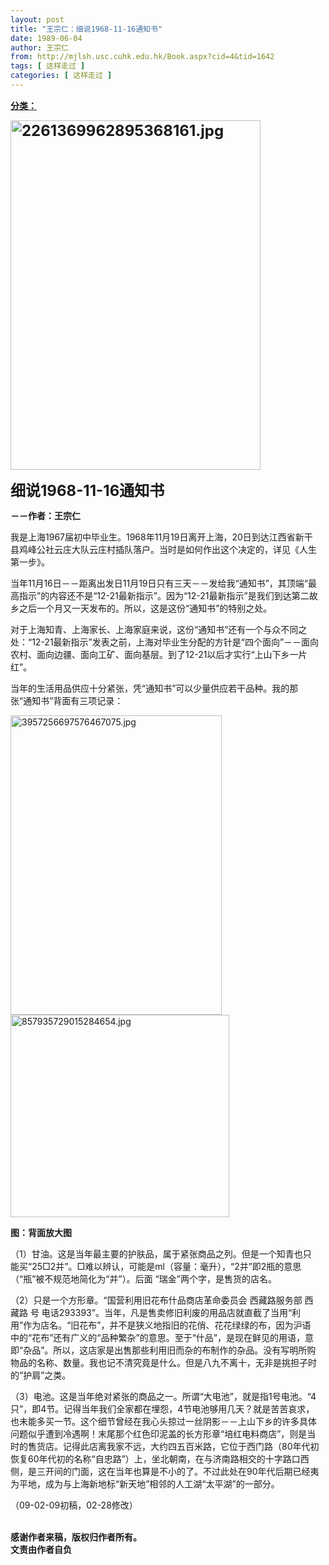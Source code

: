 ```yaml
---
layout: post
title: "王宗仁：细说1968-11-16通知书"
date: 1989-06-04
author: 王宗仁
from: http://mjlsh.usc.cuhk.edu.hk/Book.aspx?cid=4&tid=1642
tags: [ 这样走过 ]
categories: [ 这样走过 ]
---
```


<div style="margin: 15px 10px 10px 0px;">
 <div>
  <span id="ctl00_ContentPlaceHolder1_chapter1_SubjectLabel" style="font-weight:bold;text-decoration:underline;">
   分类：
  </span>
 </div>
 <p>
  <strong>
   <font size="5">
    <img align="top" alt="2261369962895368161.jpg" border="0" height="559" src="http://mjlsh.usc.cuhk.edu.hk/medias/contents/1642/2261369962895368161.jpg" width="400"/>
   </font>
  </strong>
 </p>
 <p>
  <strong>
   <font size="5">
    细说1968-11-16通知书
   </font>
  </strong>
 </p>
 <p>
  <strong>
   －－作者：王宗仁
  </strong>
 </p>
 <p>
  我是上海1967届初中毕业生。1968年11月19日离开上海，20日到达江西省新干县鸡峰公社云庄大队云庄村插队落户。当时是如何作出这个决定的，详见《人生第一步》。
 </p>
 <p>
  当年11月16日－－距离出发日11月19日只有三天－－发给我“通知书”，其顶端“最高指示”的内容还不是“12-21最新指示”。因为“12-21最新指示”是我们到达第二故乡之后一个月又一天发布的。所以，这是这份“通知书”的特别之处。
 </p>
 <p>
  对于上海知青、上海家长、上海家庭来说，这份“通知书”还有一个与众不同之处：“12-21最新指示”发表之前，上海对毕业生分配的方针是“四个面向”－－面向农村、面向边疆、面向工矿、面向基层。到了12-21以后才实行“上山下乡一片红”。
 </p>
 <p>
  当年的生活用品供应十分紧张，凭“通知书”可以少量供应若干品种。我的那张“通知书”背面有三项记录：
 </p>
 <p>
  <img align="top" alt="3957256697576467075.jpg" border="0" height="479" src="http://mjlsh.usc.cuhk.edu.hk/medias/contents/1642/3957256697576467075.jpg" width="338"/>
  <img align="top" alt="857935729015284654.jpg" border="0" height="324" src="http://mjlsh.usc.cuhk.edu.hk/medias/contents/1642/857935729015284654.jpg" width="350"/>
 </p>
 <p>
  <strong>
   图：背面放大图
  </strong>
 </p>
 <p>
  （1）甘油。这是当年最主要的护肤品，属于紧张商品之列。但是一个知青也只能买“25□2并”。□难以辨认，可能是ml（容量：毫升），“2并”即2瓶的意思（“瓶”被不规范地简化为“并”）。后面 “瑞金”两个字，是售货的店名。
 </p>
 <p>
  （2）只是一个方形章。“国营利用旧花布什品商店革命委员会 西藏路服务部 西藏路 号 电话293393”。当年，凡是售卖修旧利废的用品店就直截了当用“利用”作为店名。“旧花布”，并不是狭义地指旧的花俏、花花绿绿的布，因为沪语中的“花布”还有广义的“品种繁杂”的意思。至于“什品”，是现在鲜见的用语，意即“杂品”。所以，这店家是出售那些利用旧而杂的布制作的杂品。没有写明所购物品的名称、数量。我也记不清究竟是什么。但是八九不离十，无非是挑担子时的“护肩”之类。
 </p>
 <p>
  （3）电池。这是当年绝对紧张的商品之一。所谓“大电池”，就是指1号电池。“4只”，即4节。记得当年我们全家都在埋怨，4节电池够用几天？就是苦苦哀求，也未能多买一节。这个细节曾经在我心头掠过一丝阴影－－上山下乡的许多具体问题似乎遭到冷遇啊！末尾那个红色印泥盖的长方形章“培红电料商店”，则是当时的售货店。记得此店离我家不远，大约四五百米路，它位于西门路（80年代初恢复60年代初的名称“自忠路”）上，坐北朝南，在与济南路相交的十字路口西侧，是三开间的门面，这在当年也算是不小的了。不过此处在90年代后期已经夷为平地，成为与上海新地标“新天地”相邻的人工湖“太平湖”的一部分。
 </p>
 <p>
  （09-02-09初稿，02-28修改）
 </p>
 <p>
  <br/>
  <strong>
   感谢作者来稿，版权归作者所有。
   <br/>
   文责由作者自负
  </strong>
 </p>
</div>

